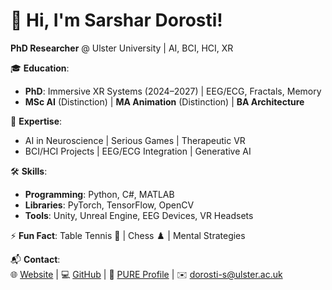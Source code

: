 # 👋 Hi, I'm Sarshar Dorosti!  
**PhD Researcher** @ Ulster University | AI, BCI, HCI, XR  

🎓 **Education**:  
- **PhD**: Immersive XR Systems (2024–2027) | EEG/ECG, Fractals, Memory  
- **MSc AI** (Distinction) | **MA Animation** (Distinction) | **BA Architecture**  

💬 **Expertise**:  
- AI in Neuroscience | Serious Games | Therapeutic VR  
- BCI/HCI Projects | EEG/ECG Integration | Generative AI  

🛠️ **Skills**:  
- **Programming**: Python, C#, MATLAB  
- **Libraries**: PyTorch, TensorFlow, OpenCV  
- **Tools**: Unity, Unreal Engine, EEG Devices, VR Headsets  

⚡ **Fun Fact**: Table Tennis 🏓 | Chess ♟️ | Mental Strategies  

📬 **Contact**:  
🌐 [Website](https://www.sarshardorosti.com) | 💻 [GitHub](https://github.com/sarshardorosti) | 📖 [PURE Profile](https://pure.ulster.ac.uk/en/persons/sarshar-dorosti) | ✉️ dorosti-s@ulster.ac.uk  
